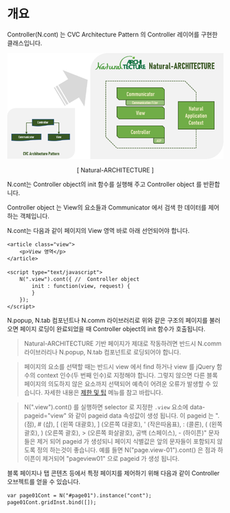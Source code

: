 개요
===

Controller(N.cont) 는 CVC Architecture Pattern 의 Controller 레이어를 구현한 클래스입니다.

![](images/intr/pic4.png)
<center>[ Natural-ARCHITECTURE ]</center>

N.cont는 Controller object의 init 함수를 실행해 주고 Controller object 를 반환합니다.
<p class="alert">Controller object 는 View의 요소들과 Communicator 에서 검색 한 데이터를 제어하는 객체입니다.</p>

N.cont는 다음과 같이 페이지의 View 영역 바로 아래 선언되어야 합니다.

```
<article class="view">
    <p>View 영역</p>
</article>

<script type="text/javascript">
    N(".view").cont({ //  Controller object
        init : function(view, request) {
        }
    });
</script>
```

N.popup, N.tab 컴포넌트나 N.comm 라이브러리로 위와 같은 구조의 페이지를 불러오면 페이지 로딩이 완료되었을 때 Controller object의 init 함수가 호출됩니다.

> Natural-ARCHITECTURE 기반 페이지가 제대로 작동하려면 반드시 N.comm 라이브러리나 N.popup, N.tab 컴포넌트로 로딩되어야 합니다.

> 페이지의 요소를 선택할 때는 반드시 view 에서 find 하거나 view 를 jQuery 함수의 context 인수(두 번째 인수)로 지정해야 합니다. 그렇지 않으면 다른 블록 페이지의 의도하지 않은 요소까지 선택되어 예측이 어려운 오류가 발생할 수 있습니다. 자세한 내용은 <a href="?page=html/naturaljs/refr/refr0601.html">제한 및 팁</a> 메뉴를 참고 바랍니다.

> N(".view").cont() 를 실행하면 selector 로 지정한 `.view` 요소에 data-pageid="view" 와 같이 pageid data 속성값이 생성 됩니다.
이 pageid 는 ". (점), # (샵), [ (왼쪽 대괄호), ] (오른쪽 대괄호), ' (작은따옴표), : (콜론), ( (왼쪽 괄호), ) (오른쪽 괄호), > (오른쪽 화살괄호), 공백 (스페이스), - (하이픈)" 문자들은 제거 되어 pageid 가 생성되니 페이지 식별값은 앞의 문자들이 포함되지 않도록 정의 하는것이 좋습니다.
예를 들면 N("page.view-01").cont() 은 점과 하이픈이 제거되어 "pageview01" 으로 pageid 가 생성 됩니다.

블록 페이지나 탭 콘텐츠 등에서 특정 페이지를 제어하기 위해 다음과 같이 Controller 오브젝트를 얻을 수 있습니다.

```
var page01Cont = N("#page01").instance("cont");
page01Cont.gridInst.bind([]);
```